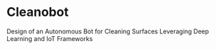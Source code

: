 # Cleanobot
Design of an Autonomous Bot for Cleaning Surfaces Leveraging Deep Learning and IoT Frameworks
